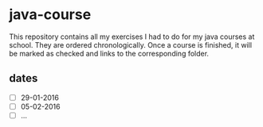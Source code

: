 # java-course

This repository contains all my exercises I had to do for my java courses at school. They are ordered chronologically.
Once a course is finished, it will be marked as checked and links to the corresponding folder.

## dates

- [ ] 29-01-2016
- [ ] 05-02-2016
- [ ] ...
